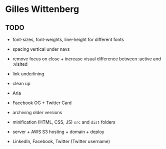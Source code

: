 # Gilles Wittenberg

## TODO

- font-sizes, font-weights, line-height for different fonts 
- spacing vertical under navs
- remove focus on close + increase visual difference between :active and :visited 
- link underlining
- clean up
- Aria

- Facebook OG + Twitter Card

- archiving older versions
- minification (HTML, CSS, JS) `src` and `dist` folders
- server + AWS S3 hosting + domain + deploy

- LinkedIn, Facebook, Twitter (Twitter username)